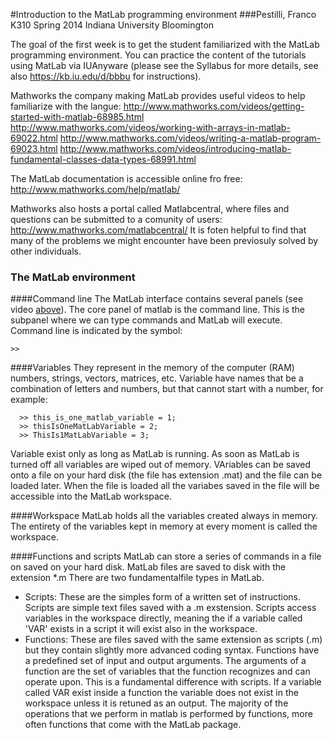 #Introduction to the MatLab programming environment
###Pestilli, Franco K310 Spring 2014 Indiana University Bloomington

The goal of the first week is to get the student familiarized with the MatLab programming environment. You can practice the content of the tutorials using MatLab via IUAnyware (please see the Syllabus for more details, see also https://kb.iu.edu/d/bbbu for instructions).

Mathworks the company making MatLab provides useful videos to help familiarize with the langue:
http://www.mathworks.com/videos/getting-started-with-matlab-68985.html 
http://www.mathworks.com/videos/working-with-arrays-in-matlab-69022.html 
http://www.mathworks.com/videos/writing-a-matlab-program-69023.html 
http://www.mathworks.com/videos/introducing-matlab-fundamental-classes-data-types-68991.html 

The MatLab documentation is accessible online fro free: http://www.mathworks.com/help/matlab/

Mathworks also hosts a portal called Matlabcentral, where files and questions can be submitted to a comunity of users: http://www.mathworks.com/matlabcentral/
It is foten helpful to find that many of the problems we might encounter have been previosuly solved by other individuals.

### The MatLab environment 
####Command line 
The MatLab interface contains several panels (see video [above](http://www.mathworks.com/videos/getting-started-with-matlab-68985.html)). The core panel of matlab is the command line. This is the subpanel where we can type commands and MatLab will execute. Command line is indicated by the symbol:
```
>>
```
####Variables 
They represent in the memory of the computer (RAM) numbers, strings, vectors, matrices, etc. Variable have names that be a combination of letters and numbers, but that cannot start with a number, for example:
```
  >> this_is_one_matlab_variable = 1; 
  >> thisIsOneMatLabVariable = 2;
  >> ThisIs1MatLabVariable = 3;
```
  
Variable exist only as long as MatLab is running. As soon as MatLab is turned off all variables are wiped out of memory. VAriables can be saved onto a file on your hard disk (the file has extension .mat) and the file can be loaded later. When the file is loaded all the variabes saved in the file will be accessible into the MatLab workspace. 

####Workspace 
MatLab holds all the variables created always in memory. The entirety of the variables kept in memory at every moment is called the workspace. 

####Functions and scripts 
MatLab can store a series of commands in a file on saved on your hard disk. MatLab files are saved to disk with the extension *.m There are two fundamentalfile types in MatLab.

- Scripts: These are the simples form of a written set of instructions. Scripts are simple text files saved with a .m exstension. Scripts access variables in the workspace directly, meaning the if a variable called 'VAR' exists in a script it will exist also in the workspace.
- Functions: These are files saved with the same extension as scripts (.m) but they contain slightly more advanced coding syntax. Functions have a predefined set of input and output arguments. The arguments of a function are the set of variables that the function recognizes and can operate upon. This is a fundamental difference with scripts. If a variable called VAR exist inside a function the variable does not exist in the workspace unless it is retuned as an output. The majority of the operations that we perform in matlab is performed by functions, more often functions that come with the MatLab package.
 
